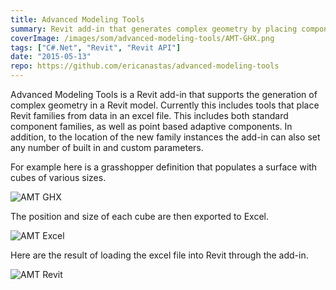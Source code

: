 ```yaml
---
title: Advanced Modeling Tools
summary: Revit add-in that generates complex geometry by placing component families or adaptive components
coverImage: /images/som/advanced-modeling-tools/AMT-GHX.png
tags: ["C#.Net", "Revit", "Revit API"]
date: "2015-05-13"
repo: https://github.com/ericanastas/advanced-modeling-tools
---
```


Advanced Modeling Tools is a Revit add-in that supports the generation of complex geometry in a Revit model. Currently this includes tools that place Revit families from data in an excel file. This includes both standard component families, as well as point based adaptive components. In addition, to the location of the new family instances the add-in can also set any number of built in and custom parameters.

For example here is a grasshopper definition that populates a surface with cubes of various sizes.

![AMT GHX](/images/som/amt/AMT-GHX.png)

The position and size of each cube are then exported to Excel.

![AMT Excel](/images/som/amt/AMT-Excel.png)

Here are the result of loading the excel file into Revit through the add-in.

![AMT Revit](/images/som/amt/AMT-Revit.png)

